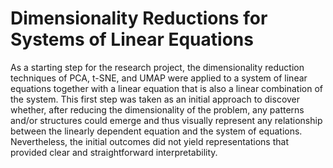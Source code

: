 # Dimensionality Reductions for Systems of Linear Equations

As a starting step for the research project, the dimensionality reduction techniques of PCA, t-SNE, and UMAP were applied to a system of linear equations together with a linear equation that is also a linear combination of the system. This first step was taken as an initial approach to discover whether, after reducing the dimensionality of the problem, any patterns and/or structures could emerge and thus visually represent any relationship between the linearly dependent equation and the system of equations. 
Nevertheless, the initial outcomes did not yield representations that provided clear and straightforward interpretability.
